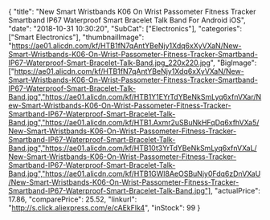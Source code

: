 {
	"title": "New Smart Wristbands K06 On Wrist Passometer Fitness Tracker Smartband IP67 Waterproof Smart Bracelet Talk Band For Android iOS",
	"date": "2018-10-31 10:30:20",
	"SubCat": ["Electronics"],
	"categories": ["Smart Electronics"],
	"thumbnailImage": "https://ae01.alicdn.com/kf/HTB1fN7qAntYBeNjy1Xdq6xXyVXaN/New-Smart-Wristbands-K06-On-Wrist-Passometer-Fitness-Tracker-Smartband-IP67-Waterproof-Smart-Bracelet-Talk-Band.jpg_220x220.jpg",
	"BigImage": ["https://ae01.alicdn.com/kf/HTB1fN7qAntYBeNjy1Xdq6xXyVXaN/New-Smart-Wristbands-K06-On-Wrist-Passometer-Fitness-Tracker-Smartband-IP67-Waterproof-Smart-Bracelet-Talk-Band.jpg","https://ae01.alicdn.com/kf/HTB1Y1EYrTdYBeNkSmLyq6xfnVXar/New-Smart-Wristbands-K06-On-Wrist-Passometer-Fitness-Tracker-Smartband-IP67-Waterproof-Smart-Bracelet-Talk-Band.jpg","https://ae01.alicdn.com/kf/HTB1.Axmr2uSBuNkHFqDq6xfhVXa5/New-Smart-Wristbands-K06-On-Wrist-Passometer-Fitness-Tracker-Smartband-IP67-Waterproof-Smart-Bracelet-Talk-Band.jpg","https://ae01.alicdn.com/kf/HTB10t3YrTdYBeNkSmLyq6xfnVXaL/New-Smart-Wristbands-K06-On-Wrist-Passometer-Fitness-Tracker-Smartband-IP67-Waterproof-Smart-Bracelet-Talk-Band.jpg","https://ae01.alicdn.com/kf/HTB1GWl8AeOSBuNjy0Fdq6zDnVXaU/New-Smart-Wristbands-K06-On-Wrist-Passometer-Fitness-Tracker-Smartband-IP67-Waterproof-Smart-Bracelet-Talk-Band.jpg"],
	"actualPrice": 17.86,
	"comparePrice": 25.52,
	"linkurl": "http://s.click.aliexpress.com/e/cAEkFlk4",
	"inStock": 99
}
